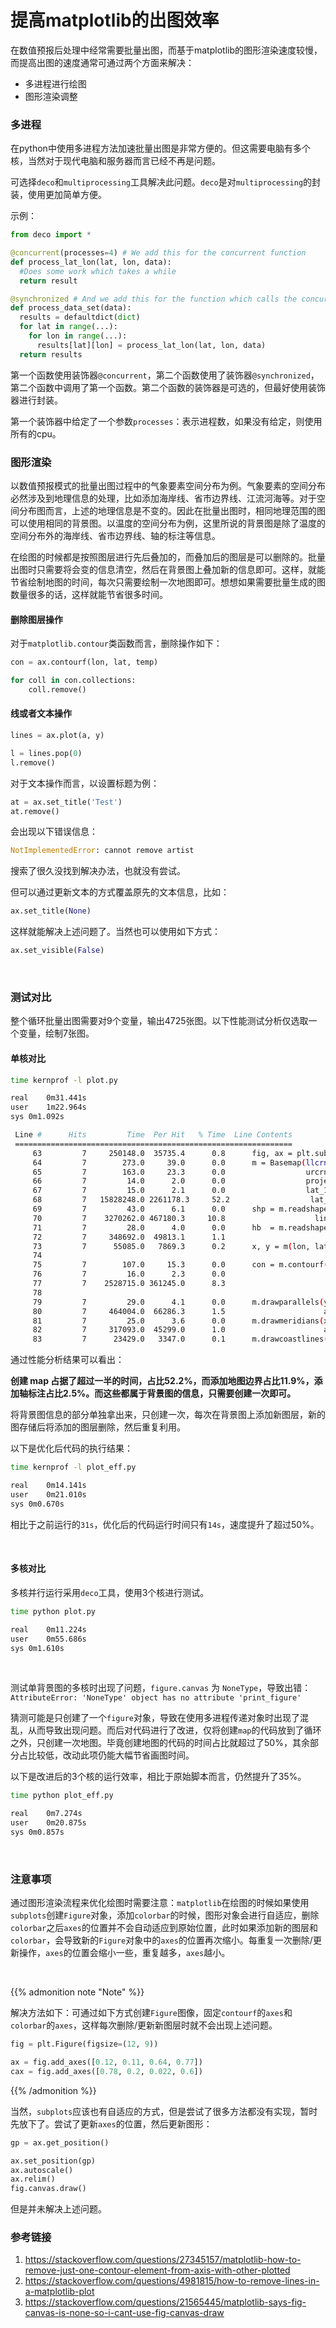 # 提高matplotlib的出图效率


在数值预报后处理中经常需要批量出图，而基于matplotlib的图形渲染速度较慢，而提高出图的速度通常可通过两个方面来解决：

* 多进程进行绘图
* 图形渲染调整



### 多进程

在python中使用多进程方法加速批量出图是非常方便的。但这需要电脑有多个核，当然对于现代电脑和服务器而言已经不再是问题。

可选择`deco`和`multiprocessing`工具解决此问题。`deco`是对`multiprocessing`的封装，使用更加简单方便。

示例：

```python
from deco import *

@concurrent(processes=4) # We add this for the concurrent function
def process_lat_lon(lat, lon, data):
  #Does some work which takes a while
  return result

@synchronized # And we add this for the function which calls the concurrent function
def process_data_set(data):
  results = defaultdict(dict)
  for lat in range(...):
    for lon in range(...):
      results[lat][lon] = process_lat_lon(lat, lon, data)
  return results
```

第一个函数使用装饰器`@concurrent`，第二个函数使用了装饰器`@synchronized`，第二个函数中调用了第一个函数。第二个函数的装饰器是可选的，但最好使用装饰器进行封装。

第一个装饰器中给定了一个参数`processes`：表示进程数，如果没有给定，则使用所有的cpu。



### 图形渲染

以数值预报模式的批量出图过程中的气象要素空间分布为例。气象要素的空间分布必然涉及到地理信息的处理，比如添加海岸线、省市边界线、江流河海等。对于空间分布图而言，上述的地理信息是不变的。因此在批量出图时，相同地理范围的图可以使用相同的背景图。以温度的空间分布为例，这里所说的背景图是除了温度的空间分布外的海岸线、省市边界线、轴的标注等信息。



在绘图的时候都是按照图层进行先后叠加的，而叠加后的图层是可以删除的。批量出图时只需要将会变的信息清空，然后在背景图上叠加新的信息即可。这样，就能节省绘制地图的时间，每次只需要绘制一次地图即可。想想如果需要批量生成的图数量很多的话，这样就能节省很多时间。



#### 删除图层操作

对于`matplotlib.contour`类函数而言，删除操作如下：

```python
con = ax.contourf(lon, lat, temp)

for coll in con.collections:
    coll.remove()
```

#### 线或者文本操作

```python
lines = ax.plot(a, y)

l = lines.pop(0)
l.remove()
```

对于文本操作而言，以设置标题为例：

```python
at = ax.set_title('Test')
at.remove()
```

会出现以下错误信息：

```python
NotImplementedError: cannot remove artist
```

搜索了很久没找到解决办法，也就没有尝试。

但可以通过更新文本的方式覆盖原先的文本信息，比如：

```python
ax.set_title(None)
```

这样就能解决上述问题了。当然也可以使用如下方式：

```python
ax.set_visible(False)
```

​    

### 测试对比

整个循环批量出图需要对9个变量，输出4725张图。以下性能测试分析仅选取一个变量，绘制7张图。

#### 单核对比

```bash
time kernprof -l plot.py
```

```bash
real	0m31.441s
user	1m22.964s
sys	0m1.092s
```

```bash
 Line #      Hits         Time  Per Hit   % Time  Line Contents
 ==============================================================
     63         7     250148.0  35735.4      0.8      fig, ax = plt.subplots(figsize=(12, 9))
     64         7        273.0     39.0      0.0      m = Basemap(llcrnrlon=lon[0,0], llcrnrlat=lat[0,0],
     65         7        163.0     23.3      0.0                  urcrnrlon=lon[-1,-1], urcrnrlat=lat[-1,-1],
     66         7         14.0      2.0      0.0                  projection='lcc', resolution='l',
     67         7         15.0      2.1      0.0                  lat_1=30, lat_2=60,
     68         7   15828248.0 2261178.3     52.2                  lat_0=33.5, lon_0=106)
     69         7         43.0      6.1      0.0      shp = m.readshapefile('shps/cnhimap', 'china',
     70         7    3270262.0 467180.3     10.8                    linewidth=1.5, color='k', ax=ax)
     71         7         28.0      4.0      0.0      hb  = m.readshapefile('shps/hb', 'hebei',
     72         7     348692.0  49813.1      1.1                            linewidth=1.5, color='blue', ax=ax)
     73         7      55085.0   7869.3      0.2      x, y = m(lon, lat)
     74
     75         7        107.0     15.3      0.0      con = m.contourf(x, y, aqid, np.arange(rangs[0], rangs[-1]+1, 1),
     76         7         16.0      2.3      0.0                       vmin=rangs[0], vmax=rangs[-1], norm=aqi_norm,
     77         7    2528715.0 361245.0      8.3                       cmap=aqi_cmap, extend=extend, ax=ax)
     78
     79         7         29.0      4.1      0.0      m.drawparallels(yticks, labels=[1,0,0,0], linewidth=0.5,
     80         7     464004.0  66286.3      1.5                      ax=ax, fmt=lat2str, fontdict=dict(fontsize=FT))
     81         7         25.0      3.6      0.0      m.drawmeridians(xticks, labels=[0,0,0,1], linewidth=0.5,
     82         7     317093.0  45299.0      1.0                      ax=ax, fmt=lon2str, fontdict=dict(fontsize=FT))
     83         7      23429.0   3347.0      0.1      m.drawcoastlines()
```

通过性能分析结果可以看出：

**创建 map 占据了超过一半的时间，占比52.2%，而添加地图边界占比11.9%，添加轴标注占比2.5%。而这些都属于背景图的信息，只需要创建一次即可。**

将背景图信息的部分单独拿出来，只创建一次，每次在背景图上添加新图层，新的图存储后将添加的图层删除，然后重复利用。

以下是优化后代码的执行结果：

```bash
time kernprof -l plot_eff.py
```

```bash
real	0m14.141s
user	0m21.010s
sys	0m0.670s
```

相比于之前运行的`31s`，优化后的代码运行时间只有`14s`，速度提升了超过50%。

​    

#### 多核对比

多核并行运行采用`deco`工具，使用3个核进行测试。

```bash
time python plot.py
```

```bash
real	0m11.224s
user	0m55.686s
sys	0m1.610s
```

​    

测试单背景图的多核时出现了问题，`figure.canvas` 为 `NoneType`，导致出错：`AttributeError: 'NoneType' object has no attribute 'print_figure'`

猜测可能是只创建了一个`figure`对象，导致在使用多进程传递对象时出现了混乱，从而导致出现问题。而后对代码进行了改进，仅将创建`map`的代码放到了循环之外，只创建一次地图。毕竟创建地图的代码的时间占比就超过了50%，其余部分占比较低，改动此项仍能大幅节省画图时间。

以下是改进后的3个核的运行效率，相比于原始脚本而言，仍然提升了35%。

```bash
time python plot_eff.py
```

```bash
real	0m7.274s
user	0m20.875s
sys	0m0.857s
```

​    

### 注意事项

通过图形渲染流程来优化绘图时需要注意：`matplotlib`在绘图的时候如果使用`subplots`创建`Figure`对象，添加`colorbar`的时候，图形对象会进行自适应，删除`colorbar`之后`axes`的位置并不会自动适应到原始位置，此时如果添加新的图层和`colorbar`，会导致新的`Figure`对象中的`axes`的位置再次缩小。每重复一次删除/更新操作，`axes`的位置会缩小一些，重复越多，`axes`越小。

​    

{{% admonition note "Note" %}}

解决方法如下：可通过如下方式创建`Figure`图像，固定`contourf`的`axes`和`colorbar`的`axes`，这样每次删除/更新新图层时就不会出现上述问题。

```python
fig = plt.Figure(figsize=(12, 9))

ax = fig.add_axes([0.12, 0.11, 0.64, 0.77])
cax = fig.add_axes([0.78, 0.2, 0.022, 0.6])
```

{{% /admonition %}}

当然，`subplots`应该也有自适应的方式，但是尝试了很多方法都没有实现，暂时先放下了。尝试了更新`axes`的位置，然后更新图形：

```python
gp = ax.get_position()

ax.set_position(gp)
ax.autoscale()
ax.relim()
fig.canvas.draw()
```

但是并未解决上述问题。



### 参考链接

1. https://stackoverflow.com/questions/27345157/matplotlib-how-to-remove-just-one-contour-element-from-axis-with-other-plotted
2. https://stackoverflow.com/questions/4981815/how-to-remove-lines-in-a-matplotlib-plot
3. https://stackoverflow.com/questions/21565445/matplotlib-says-fig-canvas-is-none-so-i-cant-use-fig-canvas-draw

